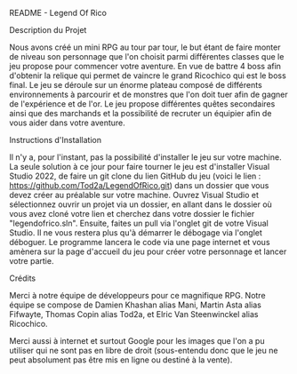 README - Legend Of Rico

Description du Projet

Nous avons créé un mini RPG au tour par tour, le but étant de faire monter de niveau son personnage que l'on choisit parmi différentes classes que le jeu propose pour commencer votre aventure. En vue de battre 4 boss afin d'obtenir la relique qui permet de vaincre le grand Ricochico qui est le boss final. Le jeu se déroule sur un énorme plateau composé de différents environnements à parcourir et de monstres que l'on doit tuer afin de gagner de l'expérience et de l'or. Le jeu propose différentes quêtes secondaires ainsi que des marchands et la possibilité de recruter un équipier afin de vous aider dans votre aventure.

Instructions d'Installation

Il n'y a, pour l'instant, pas la possibilité d'installer le jeu sur votre machine. La seule solution à ce jour pour faire tourner le jeu est d'installer Visual Studio 2022, de faire un git clone du lien GitHub du jeu (voici le lien : https://github.com/Tod2a/LegendOfRico.git) dans un dossier que vous devez créer au préalable sur votre machine. Ouvrez Visual Studio et sélectionnez ouvrir un projet via un dossier, en allant dans le dossier où vous avez cloné votre lien et cherchez dans votre dossier le fichier "legendofrico.sln". Ensuite, faites un pull via l'onglet git de votre Visual Studio. Il ne vous restera plus qu'à démarrer le débogage via l'onglet déboguer. Le programme lancera le code via une page internet et vous amènera sur la page d'accueil du jeu pour créer votre personnage et lancer votre partie.

Crédits

Merci à notre équipe de développeurs pour ce magnifique RPG. Notre équipe se compose de Damien Khashan alias Mani, Martin Asta alias Fifwayte, Thomas Copin alias Tod2a, et Elric Van Steenwinckel alias Ricochico.

Merci aussi à internet et surtout Google pour les images que l'on a pu utiliser qui ne sont pas en libre de droit (sous-entendu donc que le jeu ne peut absolument pas être mis en ligne ou destiné à la vente).
